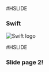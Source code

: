 #HSLIDE

### Swift
![Swift logo][logo]

<!-- Urls -->
[logo]: https://www.meta.sc/images/blog/swift_logo.png "Swift logo"

#HSLIDE

### Slide page 2!